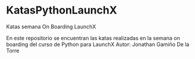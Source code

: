 # KatasPythonLaunchX
Katas semana On Boarding LaunchX

En este repositorio se encuentran las katas realizadas en la semana on boarding del curso de Python para LaunchX
Autor: Jonathan Gamiño De la Torre
